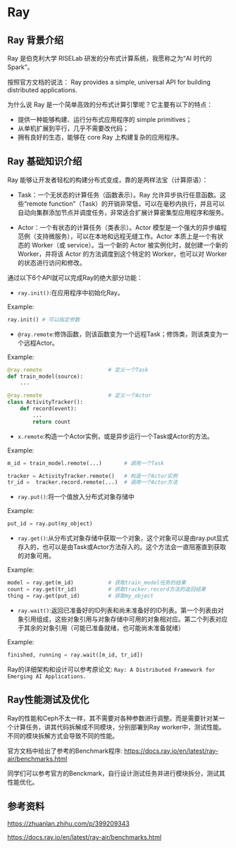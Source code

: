 # Ray

## Ray 背景介绍

Ray 是伯克利大学 RISELab 研发的分布式计算系统，我愿称之为“AI 时代的 Spark”。

按照官方文档的说法：
Ray provides a simple, universal API for building distributed applications.

为什么说 Ray 是一个简单高效的分布式计算引擎呢？它主要有以下的特点：
- 提供一种能够构建、运行分布式应用程序的 simple primitives；
- 从单机扩展到平行，几乎不需要改代码；
- 拥有良好的生态，能够在 core Ray 上构建复杂的应用程序。

## Ray 基础知识介绍

Ray 能够让开发者轻松的构建分布式变成，靠的是两样法宝（计算原语）：

- Task：一个无状态的计算任务（函数表示）。Ray 允许异步执行任意函数。这些“remote function”（Task）的开销非常低，可以在毫秒内执行，并且可以自动向集群添加节点并调度任务，非常适合扩展计算密集型应用程序和服务。

- Actor：一个有状态的计算任务（类表示）。Actor 模型是一个强大的异步编程范例（支持微服务），可以在本地和远程无缝工作。Actor 本质上是一个有状态的 Worker（或 service）。当一个新的 Actor 被实例化时，就创建一个新的 Worker，并将该 Actor 的方法调度到这个特定的 Worker，也可以对 Worker 的状态进行访问和修改。

通过以下6个API就可以完成Ray的绝大部分功能：

- `ray.init()`:在应用程序中初始化Ray。

Example:
```python
ray.init() # 可以指定参数
```

- `@ray.remote`:修饰函数，则该函数变为一个远程Task；修饰类，则该类变为一个远程Actor。

Example:
```python
@ray.remote                     # 定义一个Task
def train_model(source):
    ...

@ray.remote                     # 定义一个Actor
class ActivityTracker():
    def record(event):
        ...
        return count
```
- `x.remote`:构造一个Actor实例，或是异步运行一个Task或Actor的方法。

Example:
```python
m_id = train_model.remote(...)       # 调用一个Task

tracker = ActivityTracker.remote()   # 构造一个Actor实例
tr_id =  tracker.record.remote(...)  # 调用一个Actor方法
```
- `ray.put()`:将一个值放入分布式对象存储中

Example:
```python
put_id = ray.put(my_object)
```
- `ray.get()`:从分布式对象存储中获取一个对象，这个对象可以是由ray.put显式存入的，也可以是由Task或Actor方法存入的。这个方法会一直阻塞直到获取的对象可用。

Example:
```python
model = ray.get(m_id)           # 获取train_model任务的结果
count = ray.get(tr_id)          # 获取tracker.record方法的返回结果 
thing = ray.get(put_id)         # 获取my_object
```
- `ray.wait()`:返回已准备好的ID列表和尚未准备好的ID列表。第一个列表由对象引用组成，这些对象引用与对象存储中可用的对象相对应。第二个列表对应于其余的对象引用（可能已准备就绪，也可能尚未准备就绪）

Example:
```python
finished, running = ray.wait([m_id, tr_id])
```

Ray的详细架构和设计可以参考原论文: 
`Ray: A Distributed Framework for Emerging AI Applications.`

## Ray性能测试及优化

Ray的性能和Ceph不太一样，其不需要对各种参数进行调整。而是需要针对某一个计算任务，讲其代码拆解成不同模块，分别部署到Ray worker中，测试性能。不同的模块拆解方式会导致不同的性能。

官方文档中给出了参考的Benchmark程序:
https://docs.ray.io/en/latest/ray-air/benchmarks.html

同学们可以参考官方的Benckmark，自行设计测试任务并进行模块拆分，测试其性能优化。

## 参考资料
https://zhuanlan.zhihu.com/p/399209343

https://docs.ray.io/en/latest/ray-air/benchmarks.html